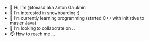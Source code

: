 - 👋 Hi, I’m @tonasd aka Anton Galukhin
- 👀 I’m interested in snowboarding :)
- 🌱 I’m currently learning programming (started C++ with initiative to master Java)
- 💞️ I’m looking to collaborate on ...
- 📫 How to reach me ...

<!---
tonasd/tonasd is a ✨ special ✨ repository because its `README.md` (this file) appears on your GitHub profile.
You can click the Preview link to take a look at your changes.
--->
